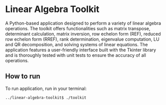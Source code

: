 # Linear Algebra Toolkit

A Python-based application designed to perform a variety of linear algebra operations. The toolkit offers functionalities such as matrix transpose, determinant calculation, matrix inversion, row echelon form (REF), reduced row echelon form (RREF), rank determination, eigenvalue computation, LU and QR decomposition, and solving systems of linear equations. The application features a user-friendly interface built with the Tkinter library and is thoroughly tested with unit tests to ensure the accuracy of all operations.

## How to run

To run application, run in your terminal:

```bash
../linear-algebra-toolkit$ ./toolkit
```
